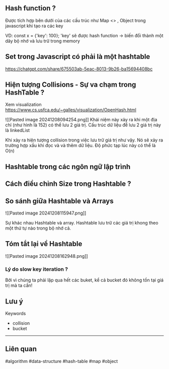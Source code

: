 
## Hash function ?

Được tích hợp bên dưới của các cấu trúc như Map <> , Object trong javascript khi tạo ra các key 

VD: const x = {'key': 100}; 'key' sẽ được hash function -> biến đổi thành một dãy bộ nhớ và lưu trữ trong memory


## Set trong Javascript có phải là một hashtable

https://chatgpt.com/share/675503ab-5eac-8013-9b26-ba15694408bc


## Hiện tượng Collisions - Sự va chạm trong HashTable ?
Xem visualization
https://www.cs.usfca.edu/~galles/visualization/OpenHash.html

![[Pasted image 20241208094254.png]]
Khái niệm này xảy ra khi một địa chỉ (như hình là 152) có thể lưu 2 giá trị. Cấu trúc dữ liệu để lưu 2 giá trị này là linkedList

Khi xảy ra hiện tượng collision trong việc lưu trữ giá trị như vậy. Nó sẽ xảy ra trường hợp xấu khi đọc và và thêm dữ liệu. Độ phức tạp lúc này có thể là O(n)


## Hashtable trong các ngôn ngữ lập trình


## Cách điều chỉnh Size trong Hashtable ?


## So sánh giữa Hashtable và Arrays

![[Pasted image 20241208115947.png]]

Sự khác nhau Hashtable và array. Hashtable lưu trữ các giá trị khong theo một thứ tự nào trong bộ nhớ cả.


## Tóm tắt lại về Hashtable
![[Pasted image 20241208162948.png]]


### Lý do slow key iteration ?
Bởi vì chúng ta phải lặp qua hết các buket, kể cả bucket đó không tồn tại giá trị mà ta cần!
## Lưu ý
Keywords
- collision
- bucket
---
## Liên quan
#algorithm #data-structure #hash-table #map #object